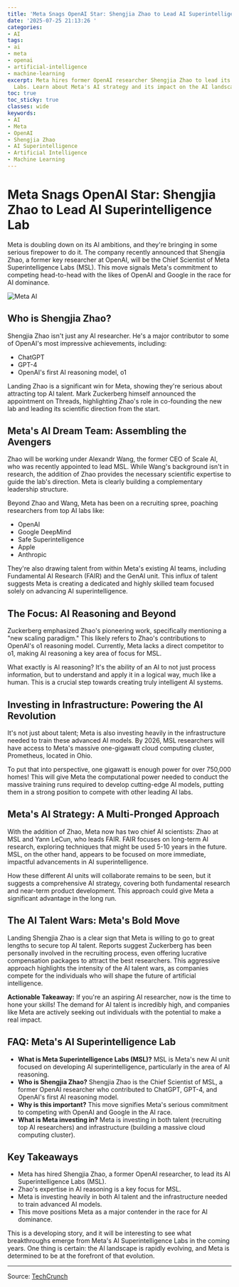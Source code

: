 ```yaml
---
title: 'Meta Snags OpenAI Star: Shengjia Zhao to Lead AI Superintelligence Lab'
date: '2025-07-25 21:13:26 '
categories:
- AI
tags:
- ai
- meta
- openai
- artificial-intelligence
- machine-learning
excerpt: Meta hires former OpenAI researcher Shengjia Zhao to lead its AI Superintelligence
  Labs. Learn about Meta's AI strategy and its impact on the AI landscape.
toc: true
toc_sticky: true
classes: wide
keywords:
- AI
- Meta
- OpenAI
- Shengjia Zhao
- AI Superintelligence
- Artificial Intelligence
- Machine Learning
---
```


# Meta Snags OpenAI Star: Shengjia Zhao to Lead AI Superintelligence Lab

Meta is doubling down on its AI ambitions, and they're bringing in some serious firepower to do it. The company recently announced that Shengjia Zhao, a former key researcher at OpenAI, will be the Chief Scientist of Meta Superintelligence Labs (MSL). This move signals Meta's commitment to competing head-to-head with the likes of OpenAI and Google in the race for AI dominance.

![Meta AI](https://images.unsplash.com/photo-1518770660439-464ef50ce906?q=80&w=2070&auto=format&fit=crop&ixlib=rb-4.0.3&ixid=M3wxMjA3fDB8MHxwaG90by1wYWdlfHx8fGVufDB8fHx8fA%3D%3D)

## Who is Shengjia Zhao?

Shengjia Zhao isn't just any AI researcher. He's a major contributor to some of OpenAI's most impressive achievements, including:

*   ChatGPT
*   GPT-4
*   OpenAI's first AI reasoning model, o1

Landing Zhao is a significant win for Meta, showing they're serious about attracting top AI talent. Mark Zuckerberg himself announced the appointment on Threads, highlighting Zhao's role in co-founding the new lab and leading its scientific direction from the start.

## Meta's AI Dream Team: Assembling the Avengers

Zhao will be working under Alexandr Wang, the former CEO of Scale AI, who was recently appointed to lead MSL. While Wang's background isn't in research, the addition of Zhao provides the necessary scientific expertise to guide the lab's direction. Meta is clearly building a complementary leadership structure.

Beyond Zhao and Wang, Meta has been on a recruiting spree, poaching researchers from top AI labs like:

*   OpenAI
*   Google DeepMind
*   Safe Superintelligence
*   Apple
*   Anthropic

They're also drawing talent from within Meta's existing AI teams, including Fundamental AI Research (FAIR) and the GenAI unit. This influx of talent suggests Meta is creating a dedicated and highly skilled team focused solely on advancing AI superintelligence.

## The Focus: AI Reasoning and Beyond

Zuckerberg emphasized Zhao's pioneering work, specifically mentioning a "new scaling paradigm." This likely refers to Zhao's contributions to OpenAI's o1 reasoning model. Currently, Meta lacks a direct competitor to o1, making AI reasoning a key area of focus for MSL.

What exactly is AI reasoning? It's the ability of an AI to not just process information, but to understand and apply it in a logical way, much like a human. This is a crucial step towards creating truly intelligent AI systems.

## Investing in Infrastructure: Powering the AI Revolution

It's not just about talent; Meta is also investing heavily in the infrastructure needed to train these advanced AI models. By 2026, MSL researchers will have access to Meta's massive one-gigawatt cloud computing cluster, Prometheus, located in Ohio.

To put that into perspective, one gigawatt is enough power for over 750,000 homes! This will give Meta the computational power needed to conduct the massive training runs required to develop cutting-edge AI models, putting them in a strong position to compete with other leading AI labs.

## Meta's AI Strategy: A Multi-Pronged Approach

With the addition of Zhao, Meta now has two chief AI scientists: Zhao at MSL and Yann LeCun, who leads FAIR. FAIR focuses on long-term AI research, exploring techniques that might be used 5-10 years in the future. MSL, on the other hand, appears to be focused on more immediate, impactful advancements in AI superintelligence.

How these different AI units will collaborate remains to be seen, but it suggests a comprehensive AI strategy, covering both fundamental research and near-term product development. This approach could give Meta a significant advantage in the long run.

## The AI Talent Wars: Meta's Bold Move

Landing Shengjia Zhao is a clear sign that Meta is willing to go to great lengths to secure top AI talent. Reports suggest Zuckerberg has been personally involved in the recruiting process, even offering lucrative compensation packages to attract the best researchers. This aggressive approach highlights the intensity of the AI talent wars, as companies compete for the individuals who will shape the future of artificial intelligence.

**Actionable Takeaway:** If you're an aspiring AI researcher, now is the time to hone your skills! The demand for AI talent is incredibly high, and companies like Meta are actively seeking out individuals with the potential to make a real impact.

## FAQ: Meta's AI Superintelligence Lab

*   **What is Meta Superintelligence Labs (MSL)?** MSL is Meta's new AI unit focused on developing AI superintelligence, particularly in the area of AI reasoning.
*   **Who is Shengjia Zhao?** Shengjia Zhao is the Chief Scientist of MSL, a former OpenAI researcher who contributed to ChatGPT, GPT-4, and OpenAI's first AI reasoning model.
*   **Why is this important?** This move signifies Meta's serious commitment to competing with OpenAI and Google in the AI race.
*   **What is Meta investing in?** Meta is investing in both talent (recruiting top AI researchers) and infrastructure (building a massive cloud computing cluster).

## Key Takeaways

*   Meta has hired Shengjia Zhao, a former OpenAI researcher, to lead its AI Superintelligence Labs (MSL).
*   Zhao's expertise in AI reasoning is a key focus for MSL.
*   Meta is investing heavily in both AI talent and the infrastructure needed to train advanced AI models.
*   This move positions Meta as a major contender in the race for AI dominance.

This is a developing story, and it will be interesting to see what breakthroughs emerge from Meta's AI Superintelligence Labs in the coming years. One thing is certain: the AI landscape is rapidly evolving, and Meta is determined to be at the forefront of that evolution.

---

Source: [TechCrunch](https://techcrunch.com/2025/07/25/meta-names-shengjia-zhao-as-chief-scientist-of-ai-superintelligence-unit/)